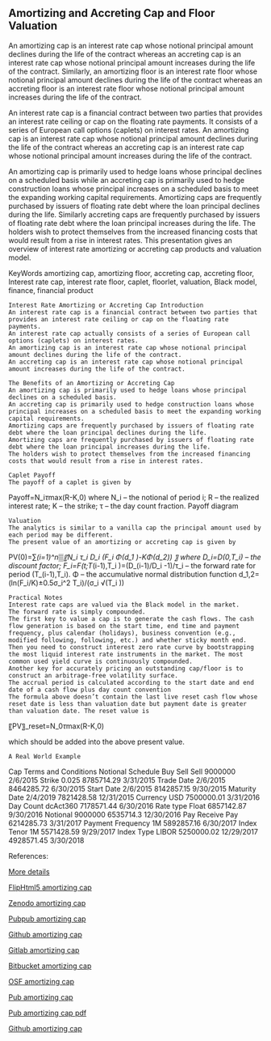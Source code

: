 ## Amortizing and Accreting Cap and Floor Valuation

An amortizing cap is an interest rate cap whose notional principal amount declines during the life of the contract whereas an accreting cap is an interest rate cap whose notional principal amount increases during the life of the contract. Similarly, an amortizing floor is an interest rate floor whose notional principal amount declines during the life of the contract whereas an accreting floor is an interest rate floor whose notional principal amount increases during the life of the contract. 

An interest rate cap is a financial contract between two parties that provides an interest rate ceiling or cap on the floating rate payments. It consists of a series of European call options (caplets) on interest rates. An amortizing cap is an interest rate cap whose notional principal amount declines during the life of the contract whereas an accreting cap is an interest rate cap whose notional principal amount increases during the life of the contract.

An amortizing cap is primarily used to hedge loans whose principal declines on a scheduled basis while an accreting cap is primarily used to hedge construction loans whose principal increases on a scheduled basis to meet the expanding working capital requirements. Amortizing caps are frequently purchased by issuers of floating rate debt where the loan principal declines during the life. Similarly accreting caps are frequently purchased by issuers of floating rate debt where the loan principal increases during the life. The holders wish to protect themselves from the increased financing costs that would result from a rise in interest rates. This presentation gives an overview of interest rate amortizing or accreting cap products and valuation model. 


KeyWords
amortizing cap, amortizing floor, accreting cap, accreting floor, Interest rate cap, interest rate floor, caplet, floorlet, valuation, Black model, finance, financial product


	Interest Rate Amortizing or Accreting Cap Introduction
	An interest rate cap is a financial contract between two parties that provides an interest rate ceiling or cap on the floating rate payments.
	An interest rate cap actually consists of a series of European call options (caplets) on interest rates. 
	An amortizing cap is an interest rate cap whose notional principal amount declines during the life of the contract.
	An accreting cap is an interest rate cap whose notional principal amount increases during the life of the contract.

	The Benefits of an Amortizing or Accreting Cap
	An amortizing cap is primarily used to hedge loans whose principal declines on a scheduled basis.
	An accreting cap is primarily used to hedge construction loans whose principal increases on a scheduled basis to meet the expanding working capital requirements.
	Amortizing caps are frequently purchased by issuers of floating rate debt where the loan principal declines during the life.
	Amortizing caps are frequently purchased by issuers of floating rate debt where the loan principal increases during the life.
	The holders wish to protect themselves from the increased financing costs that would result from a rise in interest rates.

	Caplet Payoff
	The payoff of a caplet is given by
Payoff=N_i*τ*max(R-K,0)
where N_i – the notional of period i; R – the realized interest rate; K – the strike; τ – the day count fraction.
	Payoff diagram
 

	Valuation
	The analytics is similar to a vanilla cap the principal amount used by each period may be different.
	The present value of an amortizing or accreting cap is given by
PV(0)=∑_(i=1)^n▒〖N_i τ_i D_i (F_i Φ(d_1 )-KΦ(d_2)) 〗
where 
D_i=D(0,T_i) – the discount factor; 
F_i=F(t;T_(i-1),T_i )=(D_(i-1)/D_i -1)/τ_i – the forward rate for period (T_(i-1),T_i).
Φ – the accumulative normal distribution function
d_1,2=(ln⁡(F_i/K)±0.5σ_i^2 T_i)/(σ_i √(T_i ))

	Practical Notes
	Interest rate caps are valued via the Black model in the market.
	The forward rate is simply compounded.
	The first key to value a cap is to generate the cash flows. The cash flow generation is based on the start time, end time and payment frequency, plus calendar (holidays), business convention (e.g., modified following, following, etc.) and whether sticky month end.
	Then you need to construct interest zero rate curve by bootstrapping the most liquid interest rate instruments in the market. The most common used yield curve is continuously compounded.
	Another key for accurately pricing an outstanding cap/floor is to construct an arbitrage-free volatility surface. 
	The accrual period is calculated according to the start date and end date of a cash flow plus day count convention
	The formula above doesn’t contain the last live reset cash flow whose reset date is less than valuation date but payment date is greater than valuation date. The reset value is 
〖PV〗_reset=N_0*τ*max(R-K,0)

   which should be added into the above present value.

	A Real World Example
Cap Terms and Conditions	Notional Schedule
Buy Sell	Sell	9000000	2/6/2015
Strike	0.025	8785714.29	3/31/2015
Trade Date	2/6/2015	8464285.72	6/30/2015
Start Date	2/6/2015	8142857.15	9/30/2015
Maturity Date	2/4/2019	7821428.58	12/31/2015
Currency	USD	7500000.01	3/31/2016
Day Count	dcAct360	7178571.44	6/30/2016
Rate type	Float	6857142.87	9/30/2016
Notional	9000000	6535714.3	12/30/2016
Pay Receive	Pay	6214285.73	3/31/2017
Payment Frequency	1M	5892857.16	6/30/2017
Index Tenor	1M	5571428.59	9/29/2017
Index Type	LIBOR	5250000.02	12/29/2017
		4928571.45	3/30/2018


References:


[More details](./IrAmortizingCap-25.pdf)

[FlipHtml5 amortizing cap](https://fliphtml5.com/download/download-pdf-file.php?str=x0DZh9GTud3bENXamUDO3gDN3ITPkl0av9mY)

[Zenodo amortizing cap](https://zenodo.org/record/4015544/files/IrAmortizingCap-25.pdf)

[Pubpub amortizing cap](https://interestrate.pubpub.org/pub/ho3dwvhh/download/pdf)

[Github amortizing cap](https://github.com/alanwhite1203/irAmortizingCap/raw/main/IrAmortizingCap-25.pdf)

[Gitlab amortizing cap](https://gitlab.com/cmrm11/iramortizingcap/-/raw/master/IrAmortizingCap-25.pdf)

[Bitbucket amortizing cap](https://bitbucket.org/cmrm11/iramortizingcap/downloads/IrAmortizingCap-25.pdf)

[OSF amortizing cap](https://osf.io/rfa8e/download)

[Pub amortizing cap](https://interestrate.pubpub.org/pub/ho3dwvhh/release/1)

[Pub amortizing cap pdf](https://assets.pubpub.org/skchd8j4/71596913935475.pdf)

[Github amortizing cap](https://github.com/alanwhite1203/irAmortizingCap/raw/main/IrAmortizingCap-25.pdf)
